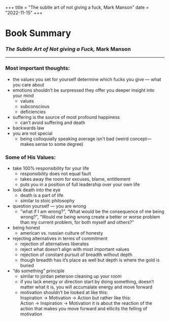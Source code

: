 +++
title = "The subtle art of not giving a fuck, Mark Manson"
date = "2022-11-15"
+++
# Book Summary
### _The Subtle Art of Not giving a Fuck,_ Mark Manson
<hr>

### Most important thoughts:
- the values you set for yourself determine which fucks you give — what you care about
- emotions shouldn’t be surpressed they offer you deeper insight into your mind
    - values
    - subconscious 
    - deficiencies
- suffering is the source of most profound happiness 
    - can’t avoid suffering and death
- backwards law
- you are not special 
    - being colloquially speaking average isn’t bad (weird concept—makes sense to some degree)


### Some of His Values:
- take 100% responsibility for your life
    - responsibility does not equal fault
    - takes away the room for excuses, blame, entitlement
    - puts you in a position of full leadership over your own life
- look death into the eye
    - death is a part of life 
    - similar to stoic philosophy
- question yourself — you are wrong
    - "what if I am wrong?”, “What would be the consequence of me being wrong?”, “Would me being wrong create a better or worse problem than my current problem, for both myself and others?"
- being honest
    - american vs. russian culture of honesty
- rejecting alternatives in terms of commitment 
    - rejection of alternatives liberates
    - reject what doesn’t align with most important values 
    - rejection of constant pursuit of breadth without depth
    - though breadth has it’s place as well but depth is where the gold is buried
- “do something” principle
    -  similar to jordan peterson cleaning up your room 
    - if you lack energy or direction start by doing something, doesn’t matter what it is, you will accumalate energy and move forward
    - motivation shouldn’t be looked at like this: <br>
Inspiration -> Motivation -> Action but rather like this: <br>
Action -> Inspiration -> Motivation it is about the reaction of the action that makes you move forward and ellicits the felling of motivation